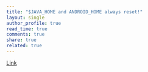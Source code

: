 ```yaml
---
title: "$JAVA_HOME and ANDROID_HOME always reset!"
layout: single
author_profile: true
read_time: true
comments: true
share: true
related: true
---
```


[Link](https://askubuntu.com/questions/725697/java-home-resets-after-every-terminal-login/725707)